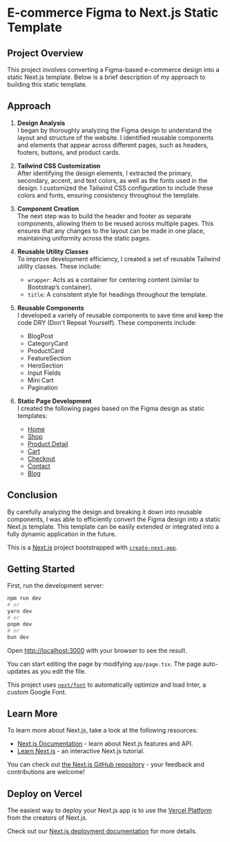 # E-commerce Figma to Next.js Static Template

## Project Overview
This project involves converting a Figma-based e-commerce design into a static Next.js template. Below is a brief description of my approach to building this static template.

## Approach

1. **Design Analysis**  
   I began by thoroughly analyzing the Figma design to understand the layout and structure of the website. I identified reusable components and elements that appear across different pages, such as headers, footers, buttons, and product cards.

2. **Tailwind CSS Customization**  
   After identifying the design elements, I extracted the primary, secondary, accent, and text colors, as well as the fonts used in the design. I customized the Tailwind CSS configuration to include these colors and fonts, ensuring consistency throughout the template.

3. **Component Creation**  
   The next step was to build the header and footer as separate components, allowing them to be reused across multiple pages. This ensures that any changes to the layout can be made in one place, maintaining uniformity across the static pages.

4. **Reusable Utility Classes**  
   To improve development efficiency, I created a set of reusable Tailwind utility classes. These include:
   - `wrapper`: Acts as a container for centering content (similar to Bootstrap’s container).
   - `title`: A consistent style for headings throughout the template.

5. **Reusable Components**  
   I developed a variety of reusable components to save time and keep the code DRY (Don't Repeat Yourself). These components include:
   - BlogPost
   - CategoryCard
   - ProductCard
   - FeatureSection
   - HeroSection
   - Input Fields
   - Mini Cart
   - Pagination

6. **Static Page Development**  
   I created the following pages based on the Figma design as static templates:
   - [Home](https://q2-uiux-hackathon.vercel.app/)
   - [Shop](https://q2-uiux-hackathon.vercel.app/shop)
   - [Product Detail](https://q2-uiux-hackathon.vercel.app/products/respira)
   - [Cart](https://q2-uiux-hackathon.vercel.app/cart)
   - [Checkout](https://q2-uiux-hackathon.vercel.app/checkout)
   - [Contact](https://q2-uiux-hackathon.vercel.app/contact)
   - [Blog](https://q2-uiux-hackathon.vercel.app/blog)

## Conclusion
By carefully analyzing the design and breaking it down into reusable components, I was able to efficiently convert the Figma design into a static Next.js template. This template can be easily extended or integrated into a fully dynamic application in the future.


This is a [Next.js](https://nextjs.org/) project bootstrapped with [`create-next-app`](https://github.com/vercel/next.js/tree/canary/packages/create-next-app).

## Getting Started

First, run the development server:

```bash
npm run dev
# or
yarn dev
# or
pnpm dev
# or
bun dev
```

Open [http://localhost:3000](http://localhost:3000) with your browser to see the result.

You can start editing the page by modifying `app/page.tsx`. The page auto-updates as you edit the file.

This project uses [`next/font`](https://nextjs.org/docs/basic-features/font-optimization) to automatically optimize and load Inter, a custom Google Font.

## Learn More

To learn more about Next.js, take a look at the following resources:

- [Next.js Documentation](https://nextjs.org/docs) - learn about Next.js features and API.
- [Learn Next.js](https://nextjs.org/learn) - an interactive Next.js tutorial.

You can check out [the Next.js GitHub repository](https://github.com/vercel/next.js/) - your feedback and contributions are welcome!

## Deploy on Vercel

The easiest way to deploy your Next.js app is to use the [Vercel Platform](https://vercel.com/new?utm_medium=default-template&filter=next.js&utm_source=create-next-app&utm_campaign=create-next-app-readme) from the creators of Next.js.

Check out our [Next.js deployment documentation](https://nextjs.org/docs/deployment) for more details.
